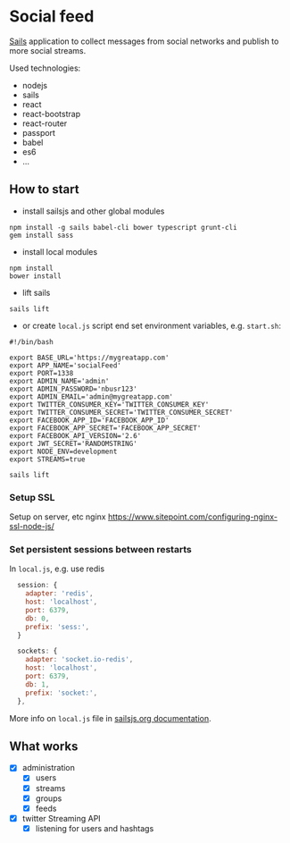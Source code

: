# Social feed
[Sails](http://sailsjs.org) application to collect messages from social networks and publish to more social streams.

Used technologies:
- nodejs
- sails
- react
- react-bootstrap
- react-router
- passport
- babel
- es6
- ...

## How to start
- install sailsjs and other global modules

```shell
npm install -g sails babel-cli bower typescript grunt-cli
gem install sass
```

- install local modules

```shell
npm install
bower install
```

- lift sails

```shell
sails lift
```

- or create `local.js` script end set environment variables, e.g. `start.sh`:

```shell
#!/bin/bash

export BASE_URL='https://mygreatapp.com'
export APP_NAME='socialFeed'
export PORT=1338
export ADMIN_NAME='admin'
export ADMIN_PASSWORD='nbusr123'
export ADMIN_EMAIL='admin@mygreatapp.com'
export TWITTER_CONSUMER_KEY='TWITTER_CONSUMER_KEY'
export TWITTER_CONSUMER_SECRET='TWITTER_CONSUMER_SECRET'
export FACEBOOK_APP_ID='FACEBOOK_APP_ID'
export FACEBOOK_APP_SECRET='FACEBOOK_APP_SECRET'
export FACEBOOK_API_VERSION='2.6'
export JWT_SECRET='RANDOMSTRING'
export NODE_ENV=development
export STREAMS=true

sails lift
```

### Setup SSL

Setup on server, etc nginx <https://www.sitepoint.com/configuring-nginx-ssl-node-js/>

### Set persistent sessions between restarts

In `local.js`, e.g. use redis

```js
  session: {
    adapter: 'redis',
    host: 'localhost',
    port: 6379,
    db: 0,
    prefix: 'sess:',
  }

  sockets: {
    adapter: 'socket.io-redis',
    host: 'localhost',
    port: 6379,
    db: 1,
    prefix: 'socket:',
  },
```

More info on `local.js` file in  [sailsjs.org documentation](http://sailsjs.org/#!/documentation/anatomy/myApp/config/local.js.html).

## What works
- [x] administration
  - [x] users
  - [x] streams
  - [x] groups
  - [x] feeds

- [x] twitter Streaming API
  - [x] listening for users and hashtags
